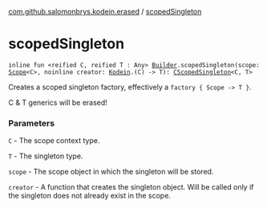 [com.github.salomonbrys.kodein.erased](index.md) / [scopedSingleton](.)

# scopedSingleton

`inline fun <reified C, reified T : Any> `[`Builder`](../com.github.salomonbrys.kodein/-kodein/-builder/index.md)`.scopedSingleton(scope: `[`Scope`](../com.github.salomonbrys.kodein/-scope/index.md)`<C>, noinline creator: `[`Kodein`](../com.github.salomonbrys.kodein/-kodein/index.md)`.(C) -> T): `[`CScopedSingleton`](../com.github.salomonbrys.kodein/-c-scoped-singleton/index.md)`<C, T>`

Creates a scoped singleton factory, effectively a `factory { Scope -> T }`.

C &amp; T generics will be erased!

### Parameters

`C` - The scope context type.

`T` - The singleton type.

`scope` - The scope object in which the singleton will be stored.

`creator` - A function that creates the singleton object. Will be called only if the singleton does not already exist in the scope.